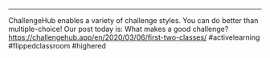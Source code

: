 ---
ChallengeHub enables a variety of challenge styles. You can do better than multiple-choice!
Our post today is: What makes a good challenge?
https://challengehub.app/en/2020/03/06/first-two-classes/
#activelearning #flippedclassroom #highered
